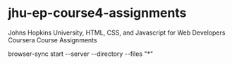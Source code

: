 # jhu-ep-course4-assignments
 Johns Hopkins University, HTML, CSS, and Javascript for Web Developers Coursera Course Assignments

browser-sync start --server --directory --files "*"
